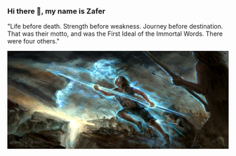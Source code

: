 ### Hi there 👋, my name is Zafer

"Life before death. Strength before weakness. Journey before destination. That was their motto, and was the First Ideal of the Immortal Words. There were four others."


![](https://github.com/kekomancer/kekomancer/blob/main/Kaladin.jpg)


 




